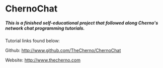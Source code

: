 ChernoChat
==========

<h5>This is a finished self-educational project that followed along Cherno's network chat programming tutorials.</h5>

Tutorial links found below:

Github: http://www.github.com/TheCherno/ChernoChat

Website: http://www.thecherno.com

